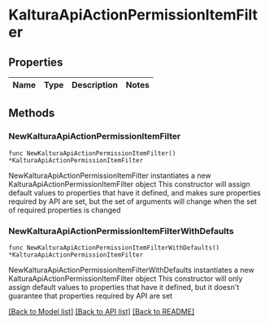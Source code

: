 # KalturaApiActionPermissionItemFilter

## Properties

Name | Type | Description | Notes
------------ | ------------- | ------------- | -------------

## Methods

### NewKalturaApiActionPermissionItemFilter

`func NewKalturaApiActionPermissionItemFilter() *KalturaApiActionPermissionItemFilter`

NewKalturaApiActionPermissionItemFilter instantiates a new KalturaApiActionPermissionItemFilter object
This constructor will assign default values to properties that have it defined,
and makes sure properties required by API are set, but the set of arguments
will change when the set of required properties is changed

### NewKalturaApiActionPermissionItemFilterWithDefaults

`func NewKalturaApiActionPermissionItemFilterWithDefaults() *KalturaApiActionPermissionItemFilter`

NewKalturaApiActionPermissionItemFilterWithDefaults instantiates a new KalturaApiActionPermissionItemFilter object
This constructor will only assign default values to properties that have it defined,
but it doesn't guarantee that properties required by API are set


[[Back to Model list]](../README.md#documentation-for-models) [[Back to API list]](../README.md#documentation-for-api-endpoints) [[Back to README]](../README.md)


